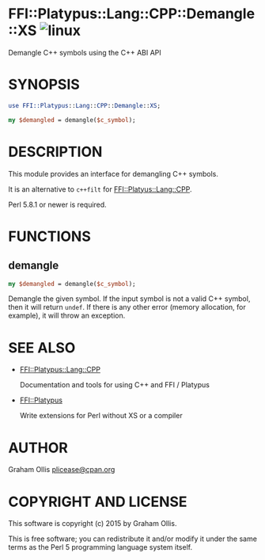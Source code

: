 # FFI::Platypus::Lang::CPP::Demangle::XS ![linux](https://github.com/PerlFFI/FFI-Platypus-Lang-CPP-Demangle-XS/workflows/linux/badge.svg)

Demangle C++ symbols using the C++ ABI API

# SYNOPSIS

```perl
use FFI::Platypus::Lang::CPP::Demangle::XS;

my $demangled = demangle($c_symbol);
```

# DESCRIPTION

This module provides an interface for demangling C++ symbols.

It is an alternative to `c++filt` for [FFI::Platyus::Lang::CPP](https://metacpan.org/pod/FFI::Platyus::Lang::CPP).

Perl 5.8.1 or newer is required.

# FUNCTIONS

## demangle

```perl
my $demangled = demangle($c_symbol);
```

Demangle the given symbol.  If the input symbol is not a valid
C++ symbol, then it will return `undef`.  If there is any other
error (memory allocation, for example), it will throw an exception.

# SEE ALSO

- [FFI::Platypus::Lang::CPP](https://metacpan.org/pod/FFI::Platypus::Lang::CPP)

    Documentation and tools for using C++ and FFI / Platypus

- [FFI::Platypus](https://metacpan.org/pod/FFI::Platypus)

    Write extensions for Perl without XS or a compiler

# AUTHOR

Graham Ollis <plicease@cpan.org>

# COPYRIGHT AND LICENSE

This software is copyright (c) 2015 by Graham Ollis.

This is free software; you can redistribute it and/or modify it under
the same terms as the Perl 5 programming language system itself.
